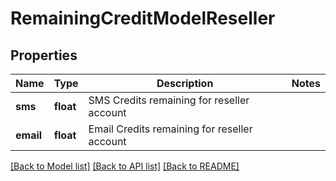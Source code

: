 # RemainingCreditModelReseller

## Properties
Name | Type | Description | Notes
------------ | ------------- | ------------- | -------------
**sms** | **float** | SMS Credits remaining for reseller account | 
**email** | **float** | Email Credits remaining for reseller account | 

[[Back to Model list]](../README.md#documentation-for-models) [[Back to API list]](../README.md#documentation-for-api-endpoints) [[Back to README]](../README.md)

